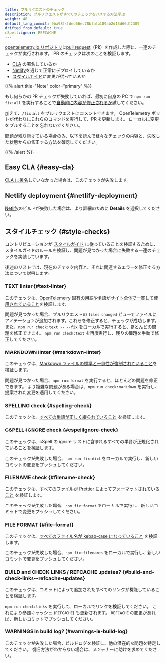 ```yaml
---
title: プルリクエストのチェック
description: プルリクエストがすべてのチェックをパスする方法学ぶ
weight: 40
default_lang_commit: 9ba98f4fded66ec78bfafa189ab2d15d66df2309
drifted_from_default: true
cSpell:ignore: REFCACHE
---
```


[opentelemetry.io リポジトリ](https://github.com/open-telemetry/opentelemetry.io)に[pull request](https://docs.github.com/en/get-started/learning-about-github/github-glossary#pull-request)（PR）を作成した際に、一連のチェックが実行されます。
PR のチェックは次のことを検証します。

- [CLA](#easy-cla) の署名しているか
- [Netlify](#netlify-deployment)を通じて正常にデプロイしているか
- [スタイルガイド](#style-checks)に変更が従っているか

{{% alert title="Note" color="primary" %}}

もし何らかの PR チェックが失敗していれば、最初に自身の PC で `npm run fix:all` を実行することで[自動的に内容が修正されるか](../pull-requests/#fix-issues)試してください。

加えて、`/fix:all` をプルリクエストにコメントできます。
OpenTelemetry ボットが代わりにこれらのコマンドを実行して、PR を更新します。
ローカルに変更をプルすることを忘れないでください。

問題が残り続けている場合のみ、以下を読んで様々なチェックの内容と、失敗した状態からの修正する方法を確認してください。

{{% /alert %}}

## Easy CLA {#easy-cla}

[CLA に署名](../prerequisites/#cla)していなかった場合は、このチェックが失敗します。

## Netlify deployment {#netlify-deployment}

[Netlify](https://www.netlify.com/)のビルドが失敗した場合は、より詳細のために **Details** を選択してください。

## スタイルチェック {#style-checks}

コントリビューションが [スタイルガイド](../style-guide/) に従っていることを検証するために、スタイルガイドのルールを検証し、問題が見つかった場合に失敗する一連のチェックを実装しています。

後述のリストでは、現在のチェック内容と、それに関連するエラーを修正する方法について説明します。

### TEXT linter {#text-linter}

このチェックは、[OpenTelemetry 固有の用語や単語がサイト全体で一貫して使用されていること](../style-guide/#opentelemetryio-word-list)を検証します。

問題が見つかった場合、プルリクエストの `files changed` ビューでファイルにアノテーションが追加されます。これらを修正すると、チェックが成功します。
また、`npm run check:text -- --fix` をローカルで実行すると、ほとんどの問題を修正できます。
`npm run check:text` を再度実行し、残りの問題を手動で修正してください。

### MARKDOWN linter {#markdown-linter}

このチェックは、[Markdown ファイルの標準と一貫性が強制されていること](../style-guide/#markdown-standards)を検証します。

問題が見つかった場合、`npm run:format` を実行すると、ほとんどの問題を修正できます。
より複雑な問題がある場合は、`npm run check:markdown` を実行し、提案された変更を適用してください。

### SPELLING check {#spelling-check}

このチェックは、[すべての単語が正しく綴られていること](../style-guide/#spell-checking) を検証します。

### CSPELL:IGNORE check {#cspellignore-check}

このチェックは、cSpell の ignore リストに含まれるすべての単語が正規化されていることを検証します。

このチェックが失敗した場合、`npm run fix:dict` をローカルで実行し、新しいコミットの変更をプッシュしてください。

### FILENAME check {#filename-check}

このチェックは、[すべてのファイルが Prettier によってフォーマットされていること](../style-guide/#file-format) を検証します。

このチェックが失敗した場合、`npm fix:format` をローカルで実行し、新しいコミットで変更をプッシュしてください。

### FILE FORMAT {#file-format}

このチェックは、[すべてのファイル名が kebab-case になっていること](../style-guide/#file-names) を検証します。

このチェックが失敗した場合、`npm fix:filenames` をローカルで実行し、新しいコミットで変更をプッシュしてください。

### BUILD and CHECK LINKS / REFCACHE updates? {#build-and-check-links--refcache-updates}

このチェックは、コミットによって追加されたすべてのリンクが機能していることを検証します。

`npm run check:links` を実行して、ローカルでリンクを検証してください。
これにより参照キャッシュ (`REFCACHE`) も更新されます。
`REFCACHE` の変更があれば、新しいコミットでプッシュしてください。

### WARNINGS in build log? {#warnings-in-build-log}

このチェックが失敗した場合、ビルドログを検証し、他の潜在的な問題を特定してください。
復旧方法がわからない場合は、メンテナーに助けを求めてください。
